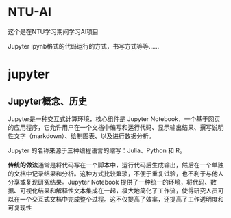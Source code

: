 # NTU-AI

 这个是在NTU学习期间学习AI项目

Jupyter ipynb格式的代码运行的方式，书写方式等等……

# jupyter

## Jupyter概念、历史

Jupyter是一种交互式计算环境，核心组件是 Jupyter Notebook，一个基于网页的应用程序，它允许用户在一个文档中编写和运行代码、显示输出结果、撰写说明性文字（markdown）、绘制图表、以及进行数据分析。

Jupyter 的名称来源于三种编程语言的缩写：Julia、Python 和 R。

**传统的做法**通常是将代码写在一个脚本中，运行代码后生成输出，然后在一个单独的文档中记录结果和分析。这种方式比较繁琐，不便于重复试验，也不利于与他人分享或复现研究结果。Jupyter Notebook 提供了一种统一的环境，将代码、数据、可视化结果和解释性文本集成在一起，极大地简化了工作流，使得研究人员可以在一个交互式文档中完成整个过程。这不仅提高了效率，还提高了工作透明度和可复现性

## 
